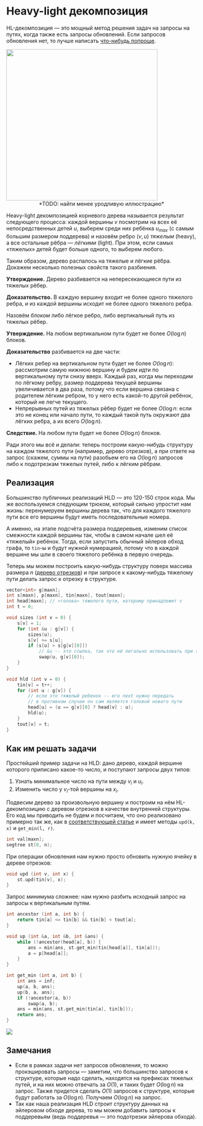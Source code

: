 
# Heavy-light декомпозиция

HL-декомпозиция — это мощный метод решения задач на запросы на путях, когда также есть запросы обновлений. Если запросов обновления нет, то лучше написать [что-нибудь попроще](https://algorithmica.org/ru/centroid).

<img width='400px' src='http://i38.tinypic.com/6yjmvb.jpg'>

<center>*TODO: найти менее уродливую иллюстрацию*</center>

Heavy-light декомпозицией корневого дерева называется результат следующего процесса: каждой вершины $v$ посмотрим на всех её непосредственных детей $u$, выберем среди них ребёнка $u_{max}$ (с самым большим размером поддерева) и назовём ребро $(v, u)$ *тяжелым* (heavy), а все остальные рёбра — *лёгкими* (light). При этом, если самых «тяжелых» детей будет больше одного, то выберем любого.

Таким образом, дерево распалось на тяжелые и лёгкие рёбра. Докажем несколько полезных свойств такого разбиения.

**Утверждение.** Дерево разбивается на непересекающиеся пути из тяжелых рёбер.

**Доказательство.** В каждую вершину входит не более одного тяжелого ребра, и из каждой вершины исходит не более одного тяжелого ребра.

Назовём *блоком* либо лёгкое ребро, либо вертикальный путь из тяжелых рёбер.

**Утверждение.** На любом вертикальном пути будет не более $O(\log n)$ блоков.

**Доказательство** разбивается на две части:

* Лёгких ребер на вертикальном пути будет не более $O(\log n)$: рассмотрим самую нижнюю вершину и будем идти по вертикальному пути снизу вверх. Каждый раз, когда мы переходим по лёгкому ребру, размер поддерева текущей вершины увеличивается в два раза, потому что если вершина связана с родителем лёгким ребром, то у него есть какой-то другой ребёнок, который не легче текущего.
* Непрерывных путей из тяжелых рёбер будет не более $O(\log n$: если это не конец или начало пути, то каждый такой путь окружают два лёгких ребра, а их всего $O(\log n)$.

**Следствие.** На любом пути будет не более $O(\log n)$ блоков.

Ради этого мы всё и делали: теперь построим какую-нибудь структуру на каждом тяжелого пути (например, дерево отрезков), а при ответе на запрос (скажем, суммы на пути) разобьем его на $O(\log n)$ запросов либо к подотрезкам тяжелых путей, либо к лёгким рёбрам.

## Реализация

Большинство публичных реализаций HLD — это 120-150 строк кода. Мы же воспользуемся следующим трюком, который сильно упростит нам жизнь: перенумеруем вершины дерева так, что для каждого тяжелого пути все его вершины будут иметь последовательные номера.

А именно, на этапе подсчёта размера поддеревьев, изменим список смежности каждой вершины так, чтобы в самом начале шел её «тяжелый» ребёнок. Тогда, если запустить обычный эйлеров обход графа, то `tin`-ы и будут нужной нумерацией, потому что в каждой вершине мы шли в своего тяжелого ребёнка в первую очередь.

Теперь мы можем построить какую-нибудь структуру поверх массива размера $n$ ([дерево отрезков](https://algorithmica.org/ru/segtree)) и при запросе к какому-нибудь тяжелому пути делать запрос к отрезку в структуре.


```c++
vector<int> g[maxn];
int s[maxn], p[maxn], tin[maxn], tout[maxn];
int head[maxn]; // «голова» тяжелого пути, которому принадлежит v
int t = 0;

void sizes (int v = 0) {
    s[v] = 1;
    for (int &u : g[v]) {
        sizes(u);
        s[v] += s[u];
        if (s[u] > s[g[v][0]])
            // &u -- это ссылка, так что её легально использовать при swap-е
            swap(u, g[v][0]);
    }
}

void hld (int v = 0) {
    tin[v] = t++;
    for (int u : g[v]) {
        // если это тяжелый ребенок -- его next нужно передать
        // в противном случае он сам является головой нового пути
        head[u] = (u == g[v][0] ? head[v] : u);
        hld(u);
    }
    tout[v] = t;
}
```

## Как им решать задачи

Простейший пример задачи на HLD: дано дерево, каждой вершине которого приписано какое-то число, и поступают запросы двух типов:

1. Узнать минимальное число на пути между $v_i$ и $u_i$.
2. Изменить число у $v_i$-той вершины на $x_i$.

Подвесим дерево за произвольную вершину и построим на нём HL-декомпозицию с деревом отрезков в качестве внутренней структуры. Его код мы приводить не будем и посчитаем, что оно реализовано примерно так же, как в [соответствующей статье](https://algorithmica.org/ru/segtree) и имеет методы `upd(k, x)` и `get_min(l, r)`.


```c++
int val[maxn];
segtree st(0, n);
```

При операции обновления нам нужно просто обновить нужную ячейку в дереве отрезков:


```c++
void upd (int v, int x) {
    st.upd(tin[v], x);
}
```

Запрос минимума сложнее: нам нужно разбить исходный запрос на запросы к вертикальным путям.


```c++
int ancestor (int a, int b) {
    return tin[a] <= tin[b] && tin[b] < tout[a];
}

void up (int &a, int &b, int &ans) {
    while (!ancestor(head[a], b)) {
        ans = min(ans, st.get_min(tin[head[a]], tin[a]));
        a = p[head[a]];
    }
}

int get_min (int a, int b) {
    int ans = inf;
    up(a, b, ans);
    up(b, a, ans);
    if (!ancestor(a, b))
        swap(a, b);
    ans = min(ans, st.get_min(tin[a], tin[b]));
    return ans;
}
```

<img src='https://codeforces.com/predownloaded/be/01/be019bbaa15bbf621a0cf018b15e778c02aeb104.jpg'>

## Замечания

* Если в рамках задачи нет запросов обновления, то можно прокэшировать запросы — заметим, что большинство запросов к структуре, которые надо сделать, находятся на префиксах тяжелых путей, и на них можно отвечать за $O(1)$, и таких будет $O(\log n)$ на запрос. Также придется сделать $O(1)$ запросов к структуре, которые будут работать за $O(\log n)$. Получаем $O(\log n)$ на запрос.
* Так как наша реализация HLD строит структуру данных на эйлеровом обходе дерева, то мы можем добавить запросы к поддеревьям (ведь поддеревья — это подотрезки эйлерова обхода).
